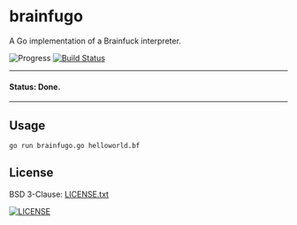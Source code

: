 # brainfugo

A Go implementation of a Brainfuck interpreter.

![Progress](http://progressed.io/bar/100?title=done)
[![Build Status](https://travis-ci.org/russmack/brainfugo.svg?branch=master)](https://travis-ci.org/russmack/brainfugo)

---
#### Status: Done.
---

## Usage
```
go run brainfugo.go helloworld.bf
```

## License
BSD 3-Clause: [LICENSE.txt](LICENSE.txt)

[<img alt="LICENSE" src="http://img.shields.io/pypi/l/Django.svg?style=flat-square"/>](LICENSE.txt)
